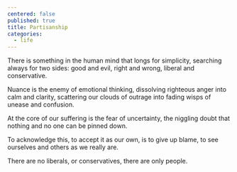 ```yaml
---
centered: false
published: true
title: Partisanship
categories:
  - life
---
```

There is something in the human mind
that longs for simplicity,
searching always 
for two sides:
good and evil,
right and wrong,
liberal and conservative.

Nuance is the enemy 
of emotional thinking,
dissolving righteous anger
into calm and clarity,
scattering our clouds of outrage
into fading wisps 
of unease and confusion.

At the core of our suffering
is the fear of uncertainty,
the niggling doubt
that nothing
and no one
can be pinned down.

To acknowledge this,
to accept it as our own,
is to give up blame,
to see ourselves and others
as we really are.

There are no liberals,
or conservatives,
there are only people.

